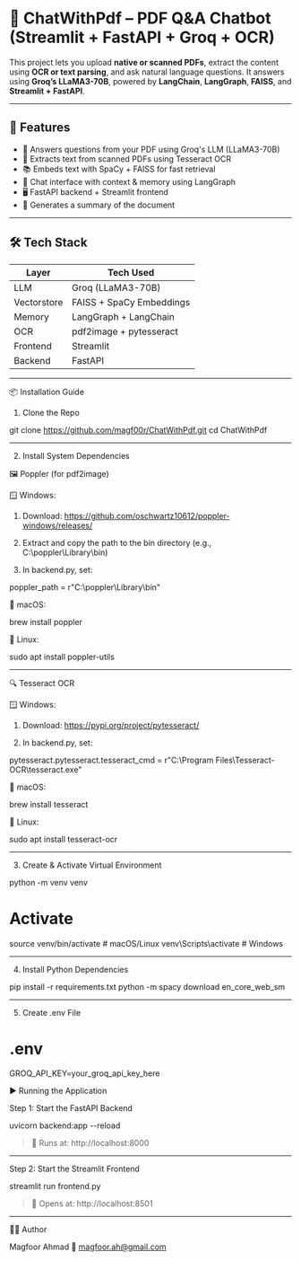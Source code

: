 # 📄 ChatWithPdf – PDF Q&A Chatbot (Streamlit + FastAPI + Groq + OCR)

This project lets you upload **native or scanned PDFs**, extract the content using **OCR or text parsing**, and ask natural language questions. It answers using **Groq’s LLaMA3-70B**, powered by **LangChain**, **LangGraph**, **FAISS**, and **Streamlit + FastAPI**.

---

## 🚀 Features

- 🧠 Answers questions from your PDF using Groq's LLM (LLaMA3-70B)
- 📄 Extracts text from scanned PDFs using Tesseract OCR
- 📚 Embeds text with SpaCy + FAISS for fast retrieval
- 💬 Chat interface with context & memory using LangGraph
- 🖥️ FastAPI backend + Streamlit frontend
- 📑 Generates a summary of the document

---

## 🛠 Tech Stack

| Layer       | Tech Used                       |
|-------------|----------------------------------|
| LLM         | Groq (LLaMA3-70B)                |
| Vectorstore | FAISS + SpaCy Embeddings         |
| Memory      | LangGraph + LangChain            |
| OCR         | pdf2image + pytesseract          |
| Frontend    | Streamlit                        |
| Backend     | FastAPI                          |


---

📦 Installation Guide

1. Clone the Repo

git clone https://github.com/magf00r/ChatWithPdf.git
cd ChatWithPdf


---

2. Install System Dependencies

🖼️ Poppler (for pdf2image)

🪟 Windows:

1. Download: https://github.com/oschwartz10612/poppler-windows/releases/


2. Extract and copy the path to the bin directory (e.g., C:\poppler\Library\bin)


3. In backend.py, set:



poppler_path = r"C:\\poppler\\Library\\bin"

🍏 macOS:

brew install poppler

🐧 Linux:

sudo apt install poppler-utils


---

🔍 Tesseract OCR

🪟 Windows:

1. Download: https://pypi.org/project/pytesseract/


2. In backend.py, set:



pytesseract.pytesseract.tesseract_cmd = r"C:\\Program Files\\Tesseract-OCR\\tesseract.exe"

🍏 macOS:

brew install tesseract

🐧 Linux:

sudo apt install tesseract-ocr


---

3. Create & Activate Virtual Environment

python -m venv venv
# Activate
source venv/bin/activate       # macOS/Linux
venv\Scripts\activate          # Windows


---

4. Install Python Dependencies

pip install -r requirements.txt
python -m spacy download en_core_web_sm


---

5. Create .env File

# .env
GROQ_API_KEY=your_groq_api_key_here


▶️ Running the Application

Step 1: Start the FastAPI Backend

uvicorn backend:app --reload

> 📍 Runs at: http://localhost:8000


---

Step 2: Start the Streamlit Frontend

streamlit run frontend.py

> 📍 Opens at: http://localhost:8501


---

👨‍💻 Author

Magfoor Ahmad
📧 magfoor.ah@gmail.com


